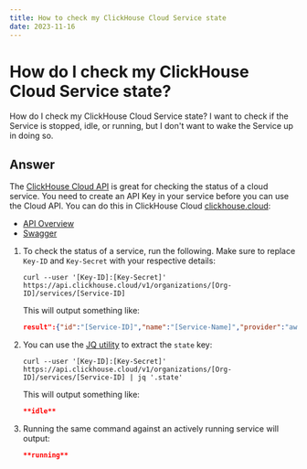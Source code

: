 ```yaml
---
title: How to check my ClickHouse Cloud Service state
date: 2023-11-16
---
```


# How do I check my ClickHouse Cloud Service state?

How do I check my ClickHouse Cloud Service state? I want to check if the Service is stopped, idle, or running, but I don't want to wake the Service up in doing so.

## Answer

The [ClickHouse Cloud API](/docs/en/cloud/manage/api/api-overview) is great for checking the status of a cloud service. You need to create an API Key in your service before you can use the Cloud API. You can do this in ClickHouse Cloud [clickhouse.cloud](https://clickhouse.cloud):

- [API Overview](/docs/en/cloud/manage/api/api-overview)
- [Swagger](/docs/en/cloud/manage/api/swagger)

1. To check the status of a service, run the following. Make sure to replace `Key-ID` and `Key-Secret` with your respective details:

   ```shell
   curl --user '[Key-ID]:[Key-Secret]' https://api.clickhouse.cloud/v1/organizations/[Org-ID]/services/[Service-ID]
   ```

   This will output something like:

   ```json
   result":{"id":"[Service-ID]","name":"[Service-Name]","provider":"aws","region":"us-east-1","state":"**idle**","endpoints":[{"protocol":"nativesecure","host":"[Connect-URL]","port":9440},{"protocol":"https","host":"[Connect-URL]","port":8443}],"tier":"development","idleScaling":true,"idleTimeoutMinutes":15,"ipAccessList":[{"source":"[my-IP]","description":"[my-IP-name]"}],"createdAt":"2023-04-13T23:47:47Z"},"status":200}
   ```

1. You can use the [JQ utility](https://jqlang.github.io/jq/) to extract the `state` key:

   ```shell
   curl --user '[Key-ID]:[Key-Secret]' https://api.clickhouse.cloud/v1/organizations/[Org-ID]/services/[Service-ID] | jq '.state'
   ```

   This will output something like:

   ```json
   **idle**
   ```

1. Running the same command against an actively running service will output:

   ```json
   **running**
   ```
